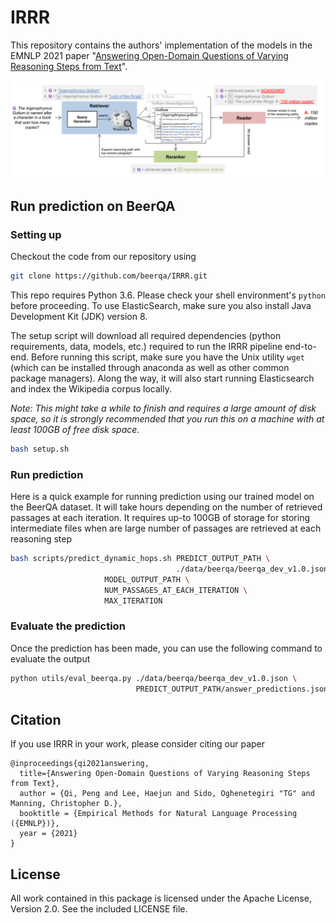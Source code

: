 # IRRR

This repository contains the authors' implementation of the models in the EMNLP 2021 paper "[Answering Open-Domain Questions of Varying Reasoning Steps from Text](https://arxiv.org/pdf/2010.12527.pdf)".

![IRRR pipeline](fig/irrr_arch.png)

## Run prediction on BeerQA

### Setting up
Checkout the code from our repository using
```bash
git clone https://github.com/beerqa/IRRR.git
```
This repo requires Python 3.6. Please check your shell environment's `python` before proceeding. To use ElasticSearch, make sure you also install Java Development Kit (JDK) version 8.

The setup script will download all required dependencies (python requirements,
data, models, etc.) required to run the IRRR pipeline end-to-end. Before running this script, make sure you have the Unix utility `wget` (which can be installed through anaconda as well as other common package managers).
Along the way, it will also start running Elasticsearch and index the
Wikipedia corpus locally.

_Note: This might take a while to finish and requires a large amount of disk space, so it is strongly recommended that you run this on a machine with at least 100GB of free disk space._

```bash
bash setup.sh
```

### Run prediction

Here is a quick example for running prediction using our trained model on the BeerQA dataset. It will take hours depending on the number of retrieved passages at each iteration. It requires up-to 100GB of storage for storing intermediate files when are large number of passages are retrieved at each reasoning step

```bash
bash scripts/predict_dynamic_hops.sh PREDICT_OUTPUT_PATH \
                                     ./data/beerqa/beerqa_dev_v1.0.json \
				     MODEL_OUTPUT_PATH \
				     NUM_PASSAGES_AT_EACH_ITERATION \
				     MAX_ITERATION
```

### Evaluate the prediction

Once the prediction has been made, you can use the following command to evaluate the output

```bash
python utils/eval_beerqa.py ./data/beerqa/beerqa_dev_v1.0.json \
                            PREDICT_OUTPUT_PATH/answer_predictions.json
```

## Citation

If you use IRRR in your work, please consider citing our paper

```
@inproceedings{qi2021answering,
  title={Answering Open-Domain Questions of Varying Reasoning Steps from Text},
  author = {Qi, Peng and Lee, Haejun and Sido, Oghenetegiri "TG" and Manning, Christopher D.},
  booktitle = {Empirical Methods for Natural Language Processing ({EMNLP})},
  year = {2021}
}
```

## License

All work contained in this package is licensed under the Apache License, Version 2.0. See the included LICENSE file.
